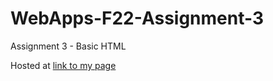 # WebApps-F22-Assignment-3
Assignment 3 - Basic HTML

Hosted at [link to my page](https://github.com/44-563-Web-Apps-F22/44563-webapps-assignment-3-Nitesh625/settings/pages)
